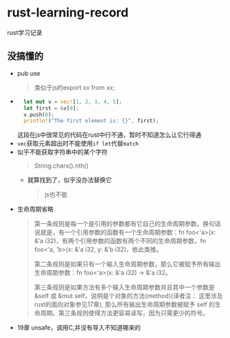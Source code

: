 # rust-learning-record
rust学习记录

## 没搞懂的
- pub use
  > 类似于js的export xx from xx;
- ```rust
    let mut v = vec![1, 2, 3, 4, 5];
    let first = &v[0];
    v.push(6);
    println!("The first element is: {}", first);
  ``` 
  这段在js中很常见的代码在rust中行不通，暂时不知道怎么让它行得通
- `vec`获取元素超出时不能使用`if let`代替`match`
- 似乎不能获取字符串中的某个字符
  > String.chars().nth()
  - 就算找到了，似乎没办法替换它
    > js也不能
- 生命周期省略
  > 第一条规则是每一个是引用的参数都有它自己的生命周期参数。换句话说就是，有一个引用参数的函数有一个生命周期参数：fn foo<'a>(x: &'a i32)，有两个引用参数的函数有两个不同的生命周期参数，fn foo<'a, 'b>(x: &'a i32, y: &'b i32)，依此类推。
  >
  > 第二条规则是如果只有一个输入生命周期参数，那么它被赋予所有输出生命周期参数：fn foo<'a>(x: &'a i32) -> &'a i32。
  >
  > 第三条规则是如果方法有多个输入生命周期参数并且其中一个参数是 &self 或 &mut self，说明是个对象的方法(method)(译者注： 这里涉及rust的面向对象参见17章), 那么所有输出生命周期参数被赋予 self 的生命周期。第三条规则使得方法更容易读写，因为只需更少的符号。
- 19章 unsafe，调用C,并没有导入不知道哪来的